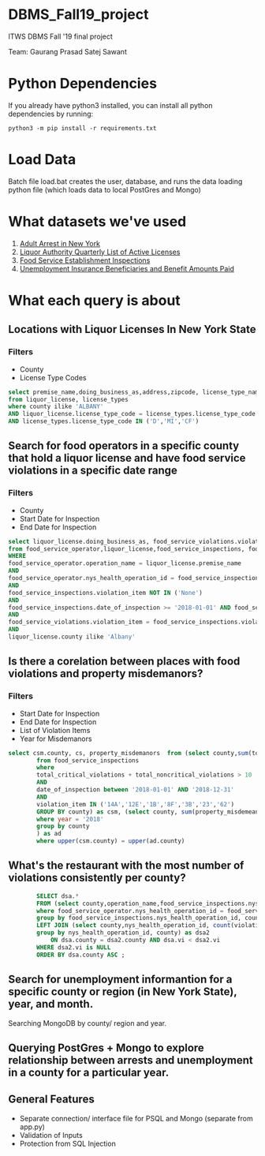 # DBMS_Fall19_project

ITWS DBMS Fall '19 final project

Team:
Gaurang Prasad
Satej Sawant

# Python Dependencies

If you already have python3 installed, you can install all python dependencies by running:

```
python3 -m pip install -r requirements.txt
```
# Load Data
Batch file load.bat creates the user, database, and runs the data loading python file (which loads data to local PostGres and Mongo)

# What datasets we've used

1. [Adult Arrest in New York](https://data.ny.gov/Public-Safety/Adult-Arrests-by-County-Beginning-1970/rikd-mt35)
2. [Liquor Authority Quarterly List of Active Licenses](https://data.ny.gov/Economic-Development/Liquor-Authority-Quarterly-List-of-Active-Licenses/hrvs-fxs2)
3. [Food Service Establishment Inspections](https://health.data.ny.gov/Health/Food-Service-Establishment-Inspections-Beginning-2/2hcc-shji)
4. [Unemployment Insurance Beneficiaries and Benefit Amounts Paid](https://data.ny.gov/Economic-Development/Unemployment-Insurance-Beneficiaries-and-Benefit-A/xbjp-8sra)

# What each query is about

## Locations with Liquor Licenses In New York State
### Filters
- County
- License Type Codes
```sql
select premise_name,doing_business_as,address,zipcode, license_type_name 
from liquor_license, license_types 
where county ilike 'ALBANY' 
AND liquor_license.license_type_code = license_types.license_type_code 
AND license_types.license_type_code IN ('D','MI','CF')
```

## Search for food operators in a specific county that hold a liquor license and have food service violations in a specific date range
### Filters
- County
- Start Date for Inspection
- End Date for Inspection
```sql
select liquor_license.doing_business_as, food_service_violations.violation_description,liquor_license.county,date_of_inspection
from food_service_operator,liquor_license,food_service_inspections, food_service_violations
WHERE
food_service_operator.operation_name = liquor_license.premise_name
AND
food_service_operator.nys_health_operation_id = food_service_inspections.nys_health_operation_id
AND
food_service_inspections.violation_item NOT IN ('None')
AND
food_service_inspections.date_of_inspection >= '2018-01-01' AND food_service_inspections.date_of_inspection <= '2018-12-31'
AND
food_service_violations.violation_item = food_service_inspections.violation_item
AND
liquor_license.county ilike 'Albany' 
```
## Is there a corelation between places with food violations and property misdemanors?
### Filters
- Start Date for Inspection
- End Date for Inspection
- List of Violation Items
- Year for Misdemanors
```sql
select csm.county, cs, property_misdemanors  from (select county,sum(total_critical_violations+ total_critical_violations) as cs
        from food_service_inspections
        where
        total_critical_violations + total_noncritical_violations > 10
        AND
        date_of_inspection between '2018-01-01' AND '2018-12-31'
        AND
        violation_item IN ('14A','12E','1B','8F','3B','23','62')
        GROUP BY county) as csm, (select county, sum(property_misdemeanor) as property_misdemanors from adult_arrests
        where year = '2018'
        group by county
        ) as ad
        where upper(csm.county) = upper(ad.county)
```

## What's the restaurant with the most number of violations consistently per county?

```sql
        SELECT dsa.*
        FROM (select county,operation_name,food_service_inspections.nys_health_operation_id, count(violation_item) as vi from food_service_inspections, food_service_operator
        where food_service_operator.nys_health_operation_id = food_service_inspections.nys_health_operation_id
        group by food_service_inspections.nys_health_operation_id, county, operation_name) as dsa
        LEFT JOIN (select county,nys_health_operation_id, count(violation_item) as vi from food_service_inspections
        group by nys_health_operation_id, county) as dsa2
            ON dsa.county = dsa2.county AND dsa.vi < dsa2.vi
        WHERE dsa2.vi is NULL
        ORDER BY dsa.county ASC ;
 ```
## Search for unemployment informantion for a specific county or region (in New York State), year, and month.

Searching MongoDB by county/ region and year.

## Querying PostGres + Mongo to explore relationship between arrests and unemployment in a county for a particular year.

## General Features
- Separate connection/ interface file for PSQL and Mongo (separate from app.py)
- Validation of Inputs 
- Protection from SQL Injection 
